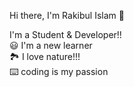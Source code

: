 Hi there, I'm Rakibul Islam  👋


I'm a Student & Developer!! <br>
😃 I'm a new learner <br>
🏞️ I love nature!!!<br>
⌨️ coding is my passion<br>

